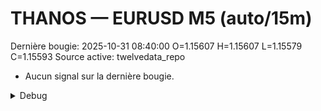 # THANOS — EURUSD M5 (auto/15m)
Dernière bougie: 2025-10-31 08:40:00  O=1.15607  H=1.15607  L=1.15579  C=1.15593
Source active: twelvedata_repo

- Aucun signal sur la dernière bougie.

<details><summary>Debug</summary>

- TD_API_KEY manquant.

</details>